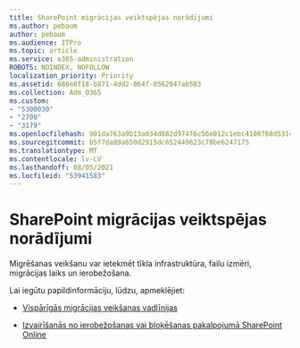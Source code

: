 ```yaml
---
title: SharePoint migrācijas veiktspējas norādījumi
ms.author: pebaum
author: pebaum
ms.audience: ITPro
ms.topic: article
ms.service: o365-administration
ROBOTS: NOINDEX, NOFOLLOW
localization_priority: Priority
ms.assetid: 686e8f18-b871-4dd2-864f-8562947ab583
ms.collection: Adm_O365
ms.custom:
- "5300030"
- "2700"
- "3179"
ms.openlocfilehash: 901da763a9b13a034d882d974f6c56e012c1ebc4100768d5314a2e8fa80bdb31
ms.sourcegitcommit: b5f7da89a650d2915dc652449623c78be6247175
ms.translationtype: MT
ms.contentlocale: lv-LV
ms.lasthandoff: 08/05/2021
ms.locfileid: "53941583"
---
```

# <a name="sharepoint-migration-performance-guidance"></a>SharePoint migrācijas veiktspējas norādījumi

Migrēšanas veikšanu var ietekmēt tīkla infrastruktūra, failu izmēri, migrācijas laiks un ierobežošana.

Lai iegūtu papildinformāciju, lūdzu, apmeklējiet:

- [Vispārīgās migrācijas veikšanas vadlīnijas](https://docs.microsoft.com/sharepointmigration/sharepoint-online-and-onedrive-migration-speed)

- [Izvairīšanās no ierobežošanas vai bloķēšanas pakalpojumā SharePoint Online](https://docs.microsoft.com/sharepoint/dev/general-development/how-to-avoid-getting-throttled-or-blocked-in-sharepoint-online)
